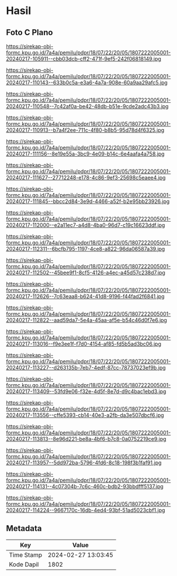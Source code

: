 # Hasil

## Foto C Plano

https://sirekap-obj-formc.kpu.go.id/7a4a/pemilu/pdpr/18/07/22/20/05/1807222005001-20240217-105911--cbb03dcb-cff2-471f-9ef5-242f06818149.jpg

https://sirekap-obj-formc.kpu.go.id/7a4a/pemilu/pdpr/18/07/22/20/05/1807222005001-20240217-110143--633b0c5a-e3a6-4a7a-908e-60a9aa29afc5.jpg

https://sirekap-obj-formc.kpu.go.id/7a4a/pemilu/pdpr/18/07/22/20/05/1807222005001-20240217-110548--7c42af0a-be42-48db-b51e-9cde2adc43b3.jpg

https://sirekap-obj-formc.kpu.go.id/7a4a/pemilu/pdpr/18/07/22/20/05/1807222005001-20240217-110913--b7a4f2ee-711c-4f80-b8b5-95d78d4f6325.jpg

https://sirekap-obj-formc.kpu.go.id/7a4a/pemilu/pdpr/18/07/22/20/05/1807222005001-20240217-111156--8e19e55a-3bc9-4e09-b14c-6e4aafa4a758.jpg

https://sirekap-obj-formc.kpu.go.id/7a4a/pemilu/pdpr/18/07/22/20/05/1807222005001-20240217-111627--27712248-e178-4c86-9ef3-25698c5eaee4.jpg

https://sirekap-obj-formc.kpu.go.id/7a4a/pemilu/pdpr/18/07/22/20/05/1807222005001-20240217-111845--bbcc2d84-3e9d-4466-a52f-b2e95bb23926.jpg

https://sirekap-obj-formc.kpu.go.id/7a4a/pemilu/pdpr/18/07/22/20/05/1807222005001-20240217-112000--e2a11ec7-a4d8-4ba0-96d7-c19c16623ddf.jpg

https://sirekap-obj-formc.kpu.go.id/7a4a/pemilu/pdpr/18/07/22/20/05/1807222005001-20240217-112311--6bcfb795-1197-4ce8-a822-96da06587a39.jpg

https://sirekap-obj-formc.kpu.go.id/7a4a/pemilu/pdpr/18/07/22/20/05/1807222005001-20240217-112502--45bee9f1-8cf5-4126-a4ec-a45d57c238d7.jpg

https://sirekap-obj-formc.kpu.go.id/7a4a/pemilu/pdpr/18/07/22/20/05/1807222005001-20240217-112626--7c63eaa8-b624-41d8-9196-f44fad2f6841.jpg

https://sirekap-obj-formc.kpu.go.id/7a4a/pemilu/pdpr/18/07/22/20/05/1807222005001-20240217-112822--aad59da7-5e4a-45aa-af5e-b54c46d0f7e6.jpg

https://sirekap-obj-formc.kpu.go.id/7a4a/pemilu/pdpr/18/07/22/20/05/1807222005001-20240217-113016--f9e3ee1f-f7d0-4154-af85-fd5b5ad3bc06.jpg

https://sirekap-obj-formc.kpu.go.id/7a4a/pemilu/pdpr/18/07/22/20/05/1807222005001-20240217-113227--d263135b-7eb7-4edf-87cc-78737023ef9b.jpg

https://sirekap-obj-formc.kpu.go.id/7a4a/pemilu/pdpr/18/07/22/20/05/1807222005001-20240217-113409--53fd9e06-f32e-4d5f-8e7d-d9c4bac1ebd3.jpg

https://sirekap-obj-formc.kpu.go.id/7a4a/pemilu/pdpr/18/07/22/20/05/1807222005001-20240217-113556--cffe5393-cb14-40e3-a2fb-da3e507dbcf6.jpg

https://sirekap-obj-formc.kpu.go.id/7a4a/pemilu/pdpr/18/07/22/20/05/1807222005001-20240217-113813--8e96d221-be8a-4bf6-b7c8-0a0752219ce9.jpg

https://sirekap-obj-formc.kpu.go.id/7a4a/pemilu/pdpr/18/07/22/20/05/1807222005001-20240217-113957--5dd972ba-5796-4fd6-8c18-198f3b1faf91.jpg

https://sirekap-obj-formc.kpu.go.id/7a4a/pemilu/pdpr/18/07/22/20/05/1807222005001-20240217-114131--4c07304b-7c6c-460c-bdb2-93bbdfff5137.jpg

https://sirekap-obj-formc.kpu.go.id/7a4a/pemilu/pdpr/18/07/22/20/05/1807222005001-20240217-114224--9667170c-16db-4ed4-93bf-51ad5023cbf1.jpg


## Metadata

| Key        | Value               |
| ---------- | ------------------- |
| Time Stamp | 2024-02-27 13:03:45 |
| Kode Dapil | 1802                |



